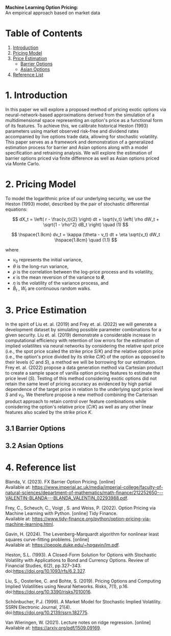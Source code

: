 **Machine Learning Option Pricing:**  
An empirical approach based on market data

# Table of Contents
1. [Introduction](#1-introduction)
2. [Pricing Model](#2-pricing-model)
3. [Price Estimation](#3-price-estimation)
      - [Barrier Options](#31-barrier-options)
      - [Asian Options](#32-asian-options)
5. [Reference List](#4-reference-list)



# 1. Introduction

In this paper we will explore a proposed method of pricing exotic options via neural-network-based approximations derived from the simulation of a multidimensional space representing an option's price as a functional form of its features. To achieve this, we calibrate historical Heston (1993) parameters using market observed risk-free and dividend rates accompanied by live options trade data, allowing for stochastic volatility. This paper serves as a framework and demonstration of a generalized estimation process for barrier and Asian options along with a model specification and retraining analysis. We will explore the estimation of barrier options priced via finite difference as well as Asian options priced via Monte Carlo.

# 2. Pricing Model

To model the logarithmic price of our underlying security, we use the Heston (1993) model, described by the pair of stochastic differential equations:

$$
dX_t = \left( r - \frac{v_t}{2} \right) dt + \sqrt{v_t} \left( \rho dW_t + \sqrt{1 - \rho^2} dB_t \right) \quad (1)
$$

$$
\hspace{1.9cm}  dv_t = \kappa (\theta - v_t) dt + \eta \sqrt{v_t} dW_t \hspace{1.8cm} \quad (1.1)
$$


where
- $v_0$ represents the initial variance,
- $\theta$ is the long-run variance,
- $\rho$ is the correlation between the log-price process and its volatility,
- $\kappa$ is the mean reversion of the variance to **𝜃**,
- $\eta$ is the volatility of the variance process, and 
- $B_t$ , $W_t$ are continuous random walks. 

# 3. Price Estimation

In the spirit of Liu et. al. (2019) and Frey et. al. (2022) we will generate a development dataset by simulating possible parameter combinations for a given security. Liu et. al. (2019) demonstrate a considerable increase in computational efficiency with retention of low errors for the estimation of implied volatilites via neural networks by considering the relative spot price (i.e., the spot price scaled the strike price $S/K$) and the relative option price (i.e., the option's price divided by its strike $C/K$) of the option as opposed to their levels ($C$ and $S$), a method we will be borrowing for our estimation. Frey et. al. (2022) propose a data generation method via Cartesian product to create a sample space of vanilla option pricing features to estimate the price level ($S$). Testing of this method considering exotic options did not retain the same level of pricing accuracy as evidenced by high partial dependence of the target price in relation to the underlying spot price level $S$ and $v_0$. We therefore propose a new method combining the Carterisan product approach to retain control over feature combinations while conisdering the option's relative price ($C/K$) as well as any other linear features also scaled by the strike price $K$.

## 3.1 Barrier Options

## 3.2 Asian Options

# 4. Reference list
Blanda, V. (2023). FX Barrier Option Pricing. [online] <br> Available at: https://www.imperial.ac.uk/media/imperial-college/faculty-of-natural-sciences/department-of-mathematics/math-finance/212252650---VALENTIN-BLANDA---BLANDA_VALENTIN_02293988.pdf.

Frey, C., Scheuch, C., Voigt , S. and Weiss, P. (2022). Option Pricing via Machine Learning with Python. [online] Tidy Finance. <br> Available at: https://www.tidy-finance.org/python/option-pricing-via-machine-learning.html.

Gavin, H. (2024). The Levenberg-Marquardt algorithm for nonlinear least squares curve-fitting problems. [online] <br> Available at: https://people.duke.edu/~hpgavin/lm.pdf.

Heston, S.L. (1993). A Closed-Form Solution for Options with Stochastic Volatility with Applications to Bond and Currency Options. Review of Financial Studies, 6(2), pp.327–343. <br> doi:https://doi.org/10.1093/rfs/6.2.327.

Liu, S., Oosterlee, C. and Bohte, S. (2019). Pricing Options and Computing Implied Volatilities using Neural Networks. Risks, 7(1), p.16. <br> doi:https://doi.org/10.3390/risks7010016.

Schönbucher, P.J. (1999). A Market Model for Stochastic Implied Volatility. SSRN Electronic Journal, 21(4). <br> doi:https://doi.org/10.2139/ssrn.182775.

Van Wieringen, W. (2021). Lecture notes on ridge regression. [online] <br> Available at: https://arxiv.org/pdf/1509.09169.
